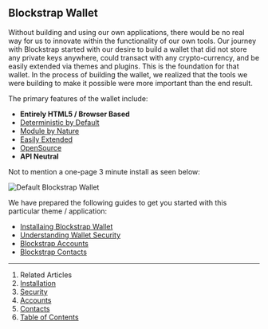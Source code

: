 ## Blockstrap Wallet

Without building and using our own applications, there would be no real way for us to innovate within the functionality of our own tools. Our journey with Blockstrap started with our desire to build a wallet that did not store any private keys anywhere, could transact with any crypto-currency, and be easily extended via themes and plugins. This is the foundation for that wallet. In the process of building the wallet, we realized that the tools we were building to make it possible were more important than the end result.

The primary features of the wallet include:

* __Entirely HTML5 / Browser Based__
* [Deterministic by Default](../../framework/started/security/#qa_01)
* [Module by Nature](../../framework/modules/)
* [Easily Extended](../../framework/extending/)
* [OpenSource](http://github.com/blockstrap/framework)
* __API Neutral__

Not to mention a one-page 3 minute install as seen below:

![Default Blockstrap Wallet](../../../_libs/img/docs/applications/wallet/setup.jpg)

We have prepared the following guides to get you started with this particular theme / application:

* [Installaing Blockstrap Wallet](installation/)
* [Understanding Wallet Security](security/)
* [Blockstrap Accounts](accounts/)
* [Blockstrap Contacts](contacts/)

---

1. Related Articles
2. [Installation](installation/)
3. [Security](security/)
4. [Accounts](accounts/)
5. [Contacts](contacts/)
6. [Table of Contents](../../)
